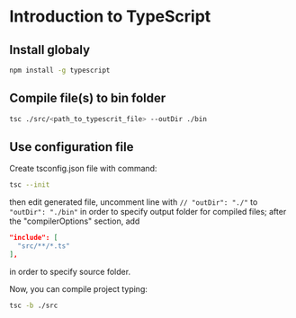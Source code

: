 Introduction to TypeScript
==========================


Install globaly
---------------

```bash
npm install -g typescript
```

Compile file(s) to bin folder
-----------------------------

```bash
tsc ./src/<path_to_typescrit_file> --outDir ./bin
```

Use configuration file
----------------------

Create tsconfig.json file with command:

```bash
tsc --init
```

then edit generated file, uncomment line with `// "outDir": "./"` to `"outDir": "./bin"` in order to specify output folder for compiled files;
after the "compilerOptions" section, add
```json
"include": [
  "src/**/*.ts"
],
```
in order to specify source folder.

Now, you can compile project typing:

```bash
tsc -b ./src
```
